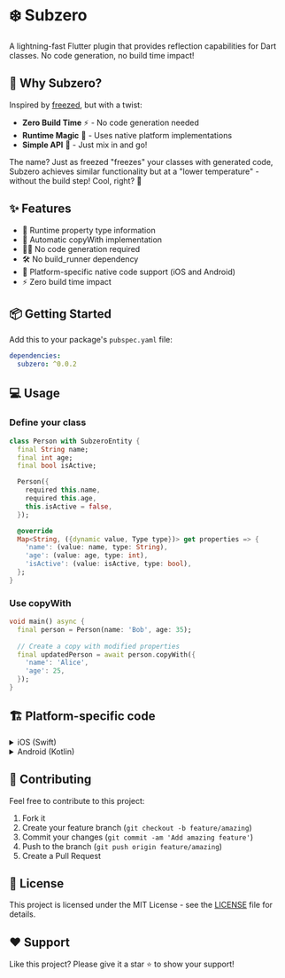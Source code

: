 # ❄️ Subzero

A lightning-fast Flutter plugin that provides reflection capabilities for Dart classes. No code generation, no build time impact!

## 🚀 Why Subzero?

Inspired by [freezed](https://pub.dev/packages/freezed), but with a twist:

- **Zero Build Time** ⚡ - No code generation needed
- **Runtime Magic** 🎩 - Uses native platform implementations
- **Simple API** 💫 - Just mix in and go!

The name? Just as freezed "freezes" your classes with generated code, Subzero achieves similar functionality but at a "lower temperature" - without the build step! Cool, right? 🧊

## ✨ Features

- 🔄 Runtime property type information
- 📝 Automatic copyWith implementation
- 🏃‍♂️ No code generation required
- 🛠 No build_runner dependency
- 📱 Platform-specific native code support (iOS and Android)
- ⚡ Zero build time impact

## 📦 Getting Started

Add this to your package's `pubspec.yaml` file:

```yaml
dependencies:
  subzero: ^0.0.2
```

## 💻 Usage

### Define your class

```dart
class Person with SubzeroEntity {
  final String name;
  final int age;
  final bool isActive;

  Person({
    required this.name,
    required this.age,
    this.isActive = false,
  });

  @override
  Map<String, ({dynamic value, Type type})> get properties => {
    'name': (value: name, type: String),
    'age': (value: age, type: int),
    'isActive': (value: isActive, type: bool),
  };
}
```

### Use copyWith

```dart
void main() async {
  final person = Person(name: 'Bob', age: 35);
  
  // Create a copy with modified properties
  final updatedPerson = await person.copyWith({
    'name': 'Alice',
    'age': 25,
  });
}
```

## 🏗 Platform-specific code

<details>
<summary>iOS (Swift)</summary>

```swift
public class SubzeroPlugin: NSObject, FlutterPlugin {
  public static func register(with registrar: FlutterPluginRegistrar) {
    let channel = FlutterMethodChannel(name: "com.shinriyo.subzero.reflection", 
                                     binaryMessenger: registrar.messenger())
    registrar.addMethodCallDelegate(SubzeroPlugin(), channel: channel)
  }
}
```
</details>

<details>
<summary>Android (Kotlin)</summary>

```kotlin
class SubzeroPlugin: FlutterPlugin, MethodCallHandler {
  override fun onMethodCall(call: MethodCall, result: Result) {
    when (call.method) {
      "copyWithModel" -> {
        // Implementation details
      }
    }
  }
}
```
</details>

## 🤝 Contributing

Feel free to contribute to this project:

1. Fork it
2. Create your feature branch (`git checkout -b feature/amazing`)
3. Commit your changes (`git commit -am 'Add amazing feature'`)
4. Push to the branch (`git push origin feature/amazing`)
5. Create a Pull Request

## 📄 License

This project is licensed under the MIT License - see the [LICENSE](LICENSE) file for details.

## ❤️ Support

Like this project? Please give it a star ⭐️ to show your support!

